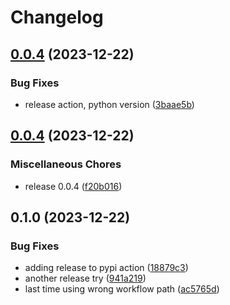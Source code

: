 # Changelog

## [0.0.4](https://github.com/rollout/cloudbees-openfeature-provider-python/compare/v0.0.4...v0.0.4) (2023-12-22)


### Bug Fixes

* release action, python version ([3baae5b](https://github.com/rollout/cloudbees-openfeature-provider-python/commit/3baae5b315d7e295bd29d42da9cd30ea48d11277))

## [0.0.4](https://github.com/rollout/cloudbees-openfeature-provider-python/compare/v0.1.0...v0.0.4) (2023-12-22)


### Miscellaneous Chores

* release 0.0.4 ([f20b016](https://github.com/rollout/cloudbees-openfeature-provider-python/commit/f20b016414674ccc249f400a0fae13d9f61581d3))

## 0.1.0 (2023-12-22)


### Bug Fixes

* adding release to pypi action ([18879c3](https://github.com/rollout/cloudbees-openfeature-provider-python/commit/18879c3e2ba79fe9a55560d8340f2894328196fa))
* another release try ([941a219](https://github.com/rollout/cloudbees-openfeature-provider-python/commit/941a219ca43371a40790ff8df48d1fa00c3594b6))
* last time using wrong workflow path ([ac5765d](https://github.com/rollout/cloudbees-openfeature-provider-python/commit/ac5765d175d1cc6f3eea1d30f12d20a04c799121))
